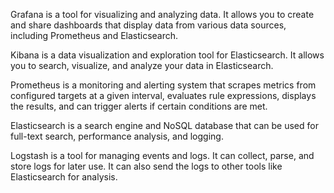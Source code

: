 Grafana is a tool for visualizing and analyzing data. It allows you to create and share dashboards that display data from various data sources, including Prometheus and Elasticsearch.

Kibana is a data visualization and exploration tool for Elasticsearch. It allows you to search, visualize, and analyze your data in Elasticsearch.

Prometheus is a monitoring and alerting system that scrapes metrics from configured targets at a given interval, evaluates rule expressions, displays the results, and can trigger alerts if certain conditions are met.

Elasticsearch is a search engine and NoSQL database that can be used for full-text search, performance analysis, and logging.

Logstash is a tool for managing events and logs. It can collect, parse, and store logs for later use. It can also send the logs to other tools like Elasticsearch for analysis.